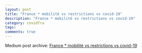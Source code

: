 ```yaml
---
layout: post
title: "France * mobilité vs restrictions vs covid-19"
description: "France * mobilité vs restrictions vs covid-19"
category: covidfra
tags: 
comments: true
---
```


Medium post archive: [France * mobilité vs restrictions vs covid-19](https://chrisgodlak.medium.com/france-mobilit%C3%A9-vs-restrictions-vs-covid-19-93fabdf09ffa)
